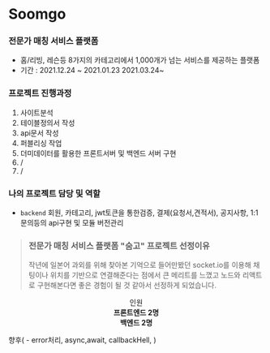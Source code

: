 # Soomgo 

### 전문가 매칭 서비스 플랫폼
 - 홈/리빙, 레슨등 8가지의 카테고리에서 1,000개가 넘는 서비스를 제공하는 플랫폼
 - 기간 : 2021.12.24 ~ 2021.01.23 2021.03.24~ 
### 프로젝트 진행과정
 1. 사이트분석
 2. 테이블정의서 작성
 3. api문서 작성
 4. 퍼블리싱 작업
 5. 더미데이터를 활용한 프론트서버 및 백엔드 서버 구현
 6. /
 7. /

### 나의 프로젝트 담당 및 역할
 - `backend` 회원, 카테고리, jwt토큰을 통한검증, 결제(요청서,견적서), 공지사항, 1:1문의등의 api구현 및 모듈 버전관리


> **<h3>전문가 매칭 서비스 플랫폼 "숨고" 프로젝트 선정이유</h3>**
> 작년에 일본어 과외를 위해 찾아본 기억으로 들어만봤던 socket.io를 이용해 채팅이나 위치를 기반으로 연결해준다는 점에서 큰 메리트를 느꼈고
> 노드와 리액트로 구현해본다면 좋은 경험이 될 것 같아서 선정하게 되었습니다.
<div align=center>
 <div>인원</div>
 <strong>프론트엔드 2명</strong><br>
 <strong>백엔드 2명</strong><br>
</div>


향후( - error처리, async,await, callbackHell, )
